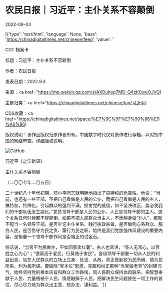 # 农民日报｜习近平：主仆关系不容颠倒

2022-09-04

[{'type': 'text/html', 'language': None, 'base': 'https://chinadigitaltimes.net/chinese/feed', 'value': '

CDT 档案卡

标题：习近平：主仆关系不容颠倒

作者：农民日报

发表日期：2022.9.3

来源：<a href="https://mp.weixin.qq.com/s/AXDuhop7MD-Q4zK0xwOJVQ)

主题归类：<a href="https://chinadigitaltimes.net/chinese/tag/习近平)

CDS收藏：<a href="https://chinadigitaltimes.net/space/%E7%9C%9F%E7%90%86%E9%A6%86)

版权说明：该作品版权归原作者所有。中国数字时代仅对原作进行存档，以对抗中国的网络审查。详细版权说明。





![GitHub](https://chinadigitaltimes.net/chinese/files/2022/09/image-1662253704403.png)

习近平《之江新语》

主仆关系不容颠倒

（二〇〇七年二月五日）

二十世纪八十年代初期，邓小平同志就明确地指出了搞特权的危害性。他说：“当前，也还有一些干部，不把自己看做是人民的公仆，而把自己看做是人民的主人，搞特权，特殊化，引起群众的强烈不满，损害党的威信，如不坚决改正，势必使我们的干部队伍发生腐化。”党员领导干部是人民的公仆，人民是领导干部的主人。这个关系任何时候都不容颠倒。如果不把人民群众当主人，不愿躬身做“仆人”，那就不配当一名领导干部。是否牢记主仆关系、践行执政宗旨，是否做到心系群众、服务人民，是否恪守为民之责、履行为民之职，始终是我们党加强作风建设的重要内容，是衡量一个领导干部作风是否端正的试金石。

俗话说，“当官不为民做主，不如回家卖红薯”。古人也常讲，“圣人无常心，以百姓之心为心”；“德莫高于爱民，行莫贱于害民”。各级领导干部要一切从人民的利益出发，站在人民群众的立场上立身、处世、从政，真正做到权为民所用、情为民所系、利为民所谋。要破除“官本位”思想，克服和纠正那种“当官做老爷”的封建习气，始终坚持党的根本宗旨和群众工作路线，同人民群众保持血肉联系，把智慧奉献于人民、力量根植于人民、情感融解于人民，把解决民生问题放在一切工作的首位，尽心尽力地为群众出主意、想办法、谋利益。'}]
